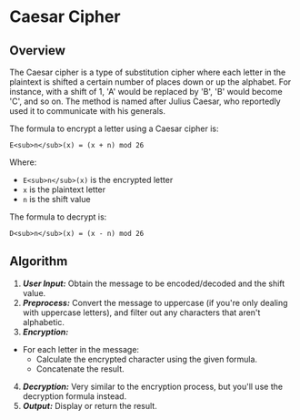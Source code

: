 # Caesar Cipher

## Overview

The Caesar cipher is a type of substitution cipher where each letter in the plaintext is shifted a certain number of places down or up the alphabet. For instance, with a shift of 1, 'A' would be replaced by 'B', 'B' would become 'C', and so on. The method is named after Julius Caesar, who reportedly used it to communicate with his generals.

The formula to encrypt a letter using a Caesar cipher is:

`E<sub>n</sub>(x) = (x + n) mod 26`

Where:

* `E<sub>n</sub>(x)` is the encrypted letter
* `x` is the plaintext letter
* `n` is the shift value

The formula to decrypt is:

`D<sub>n</sub>(x) = (x - n) mod 26`

## Algorithm

1. ***User Input:*** Obtain the message to be encoded/decoded and the shift value.
2. ***Preprocess:*** Convert the message to uppercase (if you're only dealing with uppercase letters), and filter out any characters that aren't alphabetic.
3. ***Encryption:***

* For each letter in the message:
  * Calculate the encrypted character using the given formula.
  * Concatenate the result.

4. ***Decryption:***
Very similar to the encryption process, but you'll use the decryption formula instead.
5. ***Output:*** Display or return the result.
